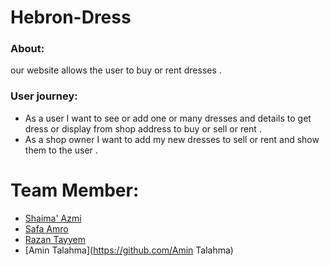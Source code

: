 # Hebron-Dress
### About:
our website allows the user to buy or rent dresses  .
### User journey:
 - As a user I want to see or add one or many dresses and details to get dress or display from shop address to buy or sell or rent .
  - As a shop owner I want to add my new dresses to sell or rent and show them to the user .


# Team Member:
- [Shaima' Azmi](https://github.com/shaima96)
- [Safa Amro](https://github.com/safaaamro)
- [Razan Tayyem](https://github.com/RazanTayyem)
- [Amin Talahma](https://github.com/Amin Talahma)

